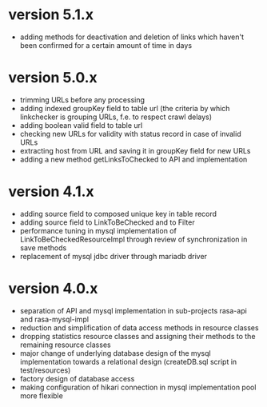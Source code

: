 # version 5.1.x
- adding methods for deactivation and deletion of links which haven't been confirmed for a certain amount of time in days

# version 5.0.x
- trimming URLs before any processing
- adding indexed groupKey field to table url (the criteria by which linkchecker is grouping URLs, f.e. to respect crawl delays)
- adding boolean valid field to table url
- checking new URLs for validity with status record in case of invalid URLs
- extracting host from URL and saving it in groupKey field for new URLs  
- adding a new method getLinksToChecked to API and implementation

# version 4.1.x
- adding source field to composed unique key in table record
- adding source field to LinkToBeChecked and to Filter
- performance tuning in mysql implementation of LinkToBeCheckedResourceImpl through review of synchronization in save methods
- replacement of mysql jdbc driver through mariadb driver

# version 4.0.x
- separation of API and mysql implementation in sub-projects rasa-api and rasa-mysql-impl
- reduction and simplification of data access methods in resource classes
- dropping statistics resource classes and assigning their methods to the remaining resource classes
- major change of underlying database design of the mysql implementation towards a relational design (createDB.sql script in test/resources)
- factory design of database access
- making configuration of hikari connection in mysql implementation pool more flexible    